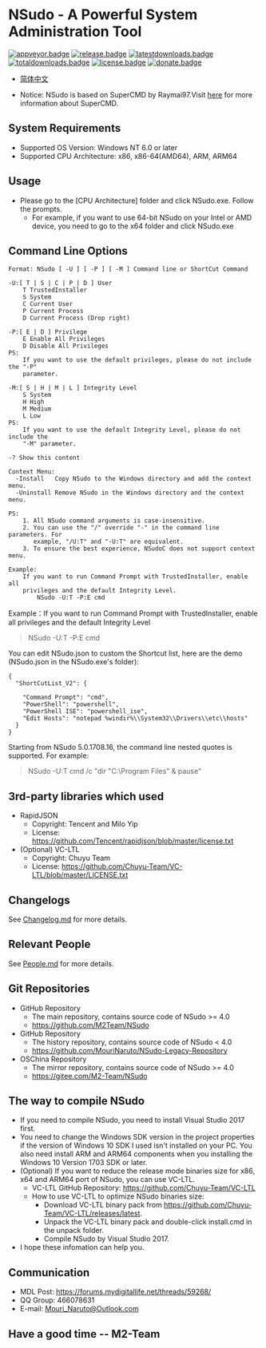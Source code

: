 ﻿# NSudo - A Powerful System Administration Tool

[![appveyor.badge]][appveyor.link] 
[![release.badge]][release.link]
[![latestdownloads.badge]][latestdownloads.link]
[![totaldownloads.badge]][totaldownloads.link]
[![license.badge]][license.link]
[![donate.badge]][donate.link]

- [简体中文](自述.md)

- Notice: NSudo is based on SuperCMD by Raymai97.Visit 
  [here](http://bbs.pcbeta.com/viewthread-1508863-1-1.html "here") for more 
  information about SuperCMD.

## System Requirements
- Supported OS Version: Windows NT 6.0 or later
- Supported CPU Architecture: x86, x86-64(AMD64), ARM, ARM64

## Usage
- Please go to the [CPU Architecture] folder and click NSudo.exe. Follow the 
  prompts.
  - For example, if you want to use 64-bit NSudo on your Intel or AMD device,
    you need to go to the x64 folder and click NSudo.exe

## Command Line Options
```
Format: NSudo [ -U ] [ -P ] [ -M ] Command line or ShortCut Command

-U:[ T | S | C | P | D ] User
    T TrustedInstaller
    S System
    C Current User
    P Current Process
    D Current Process (Drop right)

-P:[ E | D ] Privilege
    E Enable All Privileges
    D Disable All Privileges
PS:
    If you want to use the default privileges, please do not include the "-P"
    parameter.

-M:[ S | H | M | L ] Integrity Level
    S System
    H High
    M Medium
    L Low
PS:
    If you want to use the default Integrity Level, please do not include the 
    "-M" parameter.

-? Show this content

Context Menu:
  -Install   Copy NSudo to the Windows directory and add the context menu.
  -Uninstall Remove NSudo in the Windows directory and the context menu. 

PS:
    1. All NSudo command arguments is case-insensitive.
    2. You can use the "/" override "-" in the command line parameters. For 
       example, "/U:T" and "-U:T" are equivalent.
    3. To ensure the best experience, NSudoC does not support context menu.

Example:
    If you want to run Command Prompt with TrustedInstaller, enable all 
    privileges and the default Integrity Level.
        NSudo -U:T -P:E cmd
```
Example：If you want to run Command Prompt with TrustedInstaller, enable all 
privileges and the default Integrity Level
> NSudo -U:T -P:E cmd

You can edit NSudo.json to custom the Shortcut list, here are the demo 
(NSudo.json in the NSudo.exe's folder):
```
{
  "ShortCutList_V2": {

    "Command Prompt": "cmd",
    "PowerShell": "powershell",
    "PowerShell ISE": "powershell_ise",
    "Edit Hosts": "notepad %windir%\\System32\\Drivers\\etc\\hosts"
  }
}
```
Starting from NSudo 5.0.1708.16, the command line nested quotes is supported. 
For example: 
> NSudo -U:T cmd /c "dir "C:\Program Files" & pause"

## 3rd-party libraries which used
- RapidJSON
  - Copyright: Tencent and Milo Yip
  - License: https://github.com/Tencent/rapidjson/blob/master/license.txt
- (Optional) VC-LTL
  - Copyright: Chuyu Team
  - License: https://github.com/Chuyu-Team/VC-LTL/blob/master/LICENSE.txt

## Changelogs
See [Changelog.md](Changelog.md) for more details.

## Relevant People 
See [People.md](People.md) for more details.

## Git Repositories
- GitHub Repository
  - The main repository, contains source code of NSudo >= 4.0
  - https://github.com/M2Team/NSudo
- GitHub Repository 
  - The history repository, contains source code of NSudo < 4.0
  - https://github.com/MouriNaruto/NSudo-Legacy-Repository
- OSChina Repository 
  - The mirror repository, contains source code of NSudo >= 4.0
  - https://gitee.com/M2-Team/NSudo

## The way to compile NSudo
- If you need to compile NSudo, you need to install Visual Studio 2017 first.
- You need to change the Windows SDK version in the project properties if the 
  version of Windows 10 SDK I used isn't installed on your PC. You also need 
  install ARM and ARM64 components when you installing the Windows 10 Version 
  1703 SDK or later.
- (Optional) If you want to reduce the release mode binaries size for x86, x64
  and ARM64 port of NSudo, you can use VC-LTL.
  - VC-LTL GitHub Repository: https://github.com/Chuyu-Team/VC-LTL
  - How to use VC-LTL to optimize NSudo binaries size:
    - Download VC-LTL binary pack from 
	  https://github.com/Chuyu-Team/VC-LTL/releases/latest.
    - Unpack the VC-LTL binary pack and double-click install.cmd in the unpack
	  folder.
    - Compile NSudo by Visual Studio 2017.
- I hope these infomation can help you.

## Communication
- MDL Post: https://forums.mydigitallife.net/threads/59268/
- QQ Group: 466078631
- E-mail: Mouri_Naruto@Outlook.com

## Have a good time -- M2-Team

[appveyor.badge]: https://ci.appveyor.com/api/projects/status/github/M2Team/NSudo?branch=master&svg=true
[appveyor.link]: https://ci.appveyor.com/project/MouriNaruto/nsudo
[release.badge]: https://img.shields.io/github/release/M2Team/NSudo.svg
[release.link]: https://github.com/M2Team/NSudo/releases/latest
[latestdownloads.badge]: https://img.shields.io/github/downloads/M2Team/NSudo/latest/total.svg
[latestdownloads.link]: https://github.com/M2Team/NSudo/releases/latest
[totaldownloads.badge]: https://img.shields.io/github/downloads/M2Team/NSudo/total.svg
[totaldownloads.link]: https://github.com/M2Team/NSudo/releases
[license.badge]: https://img.shields.io/github/license/M2Team/NSudo.svg
[license.link]: LICENSE
[donate.badge]: https://img.shields.io/badge/PayPal-Donate-blue.svg
[donate.link]: https://www.paypal.me/MouriNaruto
